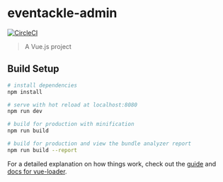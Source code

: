 # eventackle-admin
[![CircleCI](https://circleci.com/gh/graphicweave/sheila.svg?style=shield&circle-token=9c35b61c726034cee700603d86860a9177973f84)](https://circleci.com/gh/graphicweave/sheila)


> A Vue.js project

## Build Setup

``` bash
# install dependencies
npm install

# serve with hot reload at localhost:8080
npm run dev

# build for production with minification
npm run build

# build for production and view the bundle analyzer report
npm run build --report
```

For a detailed explanation on how things work, check out the [guide](http://vuejs-templates.github.io/webpack/) and [docs for vue-loader](http://vuejs.github.io/vue-loader).
